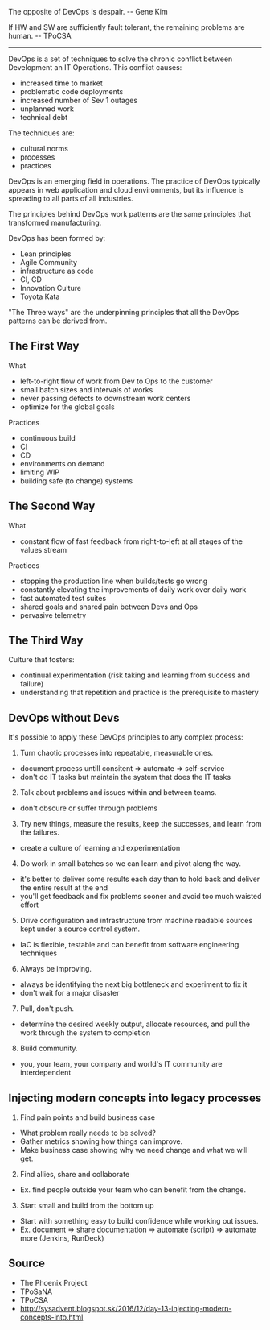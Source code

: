 The opposite of DevOps is despair. -- Gene Kim

If HW and SW are sufficiently fault tolerant, the remaining problems are human. -- TPoCSA

---

DevOps is a set of techniques to solve the chronic conflict between Development
an IT Operations. This conflict causes:
* increased time to market
* problematic code deployments
* increased number of Sev 1 outages
* unplanned work
* technical debt

The techniques are:
* cultural norms
* processes
* practices

DevOps is an emerging field in operations. The practice of DevOps typically appears in web application and cloud environments, but its influence is spreading to all parts of all industries.

The principles behind DevOps work patterns are the same principles that
transformed manufacturing.

DevOps has been formed by:
* Lean principles
* Agile Community
* infrastructure as code
* CI, CD
* Innovation Culture
* Toyota Kata

"The Three ways" are the underpinning principles that all the DevOps patterns
can be derived from.

The First Way
-------------

What
* left-to-right flow of work from Dev to Ops to the customer
* small batch sizes and intervals of works
* never passing defects to downstream work centers
* optimize for the global goals

Practices
* continuous build
* CI
* CD
* environments on demand
* limiting WIP
* building safe (to change) systems

The Second Way
--------------

What
* constant flow of fast feedback from right-to-left at all stages of the values
  stream

Practices
* stopping the production line when builds/tests go wrong
* constantly elevating the improvements of daily work over daily work
* fast automated test suites
* shared goals and shared pain between Devs and Ops
* pervasive telemetry

The Third Way
-------------

Culture that fosters:
* continual experimentation (risk taking and learning from success and failure)
* understanding that repetition and practice is the prerequisite to mastery

DevOps without Devs
-------------------

It's possible to apply these DevOps principles to any complex process:

1) Turn chaotic processes into repeatable, measurable ones.
* document process untill consitent => automate => self-service
* don't do IT tasks but maintain the system that does the IT tasks

2) Talk about problems and issues within and between teams.
* don't obscure or suffer through problems

3) Try new things, measure the results, keep the successes, and learn from the failures.
* create a culture of learning and experimentation

4) Do work in small batches so we can learn and pivot along the way.
* it's better to deliver some results each day than to hold back and deliver the entire result at the end
* you'll get feedback and fix problems sooner and avoid too much waisted effort

5) Drive configuration and infrastructure from machine readable sources kept under a source control system.
* IaC is flexible, testable and can benefit from software engineering techniques

6) Always be improving.
* always be identifying the next big bottleneck and experiment to fix it
* don't wait for a major disaster

7) Pull, don't push.
* determine the desired weekly output, allocate resources, and pull the work through the system to completion

8) Build community.
* you, your team, your company and world's IT community are interdependent

Injecting modern concepts into legacy processes
-----------------------------------------------

1) Find pain points and build business case

* What problem really needs to be solved?
* Gather metrics showing how things can improve.
* Make business case showing why we need change and what we will get. 

2) Find allies, share and collaborate

* Ex. find people outside your team who can benefit from the change.

3) Start small and build from the bottom up

* Start with something easy to build confidence while working out issues.
* Ex. document => share documentation => automate (script) => automate more
  (Jenkins, RunDeck)

Source
------

* The Phoenix Project
* TPoSaNA
* TPoCSA
* http://sysadvent.blogspot.sk/2016/12/day-13-injecting-modern-concepts-into.html
